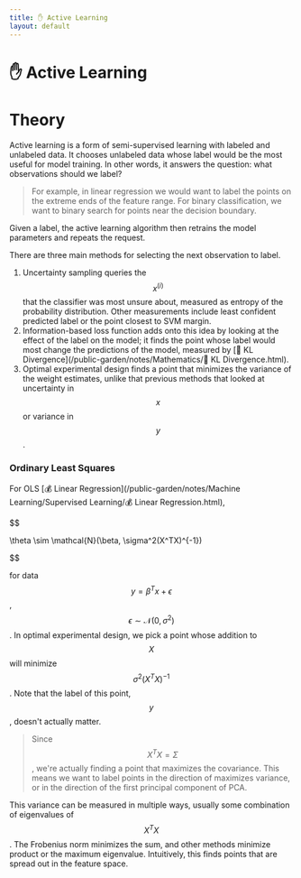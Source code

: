 ```yaml
---
title: ✋ Active Learning
layout: default
---
```


# ✋ Active Learning

# Theory
Active learning is a form of semi-supervised learning with labeled and unlabeled data. It chooses unlabeled data whose label would be the most useful for model training. In other words, it answers the question: what observations should we label?

> For example, in linear regression we would want to label the points on the extreme ends of the feature range. For binary classification, we want to binary search for points near the decision boundary.

Given a label, the active learning algorithm then retrains the model parameters and repeats the request.

There are three main methods for selecting the next observation to label.
1. Uncertainty sampling queries the $$x^{(i)}$$ that the classifier was most unsure about, measured as entropy of the probability distribution. Other measurements include least confident predicted label or the point closest to SVM margin.
2. Information-based loss function adds onto this idea by looking at the effect of the label on the model; it finds the point whose label would most change the predictions of the model, measured by [📏 KL Divergence](/public-garden/notes/Mathematics/📏 KL Divergence.html).
3. Optimal experimental design finds a point that minimizes the variance of the weight estimates, unlike that previous methods that looked at uncertainty in $$x$$ or variance in $$y$$.

### Ordinary Least Squares
For OLS [💰 Linear Regression](/public-garden/notes/Machine Learning/Supervised Learning/💰 Linear Regression.html), 

$$

\theta \sim \mathcal{N}(\beta, \sigma^2(X^TX)^{-1})

$$

for data $$y = \beta^Tx + \epsilon$$, $$\epsilon \sim \mathcal{N}(0, \sigma^2)$$. In optimal experimental design, we pick a point whose addition to $$X$$ will minimize $$\sigma^2 (X^TX)^{-1}$$. Note that the label of this point, $$y$$, doesn't actually matter.

> Since $$X^TX = \Sigma$$, we're actually finding a point that maximizes the covariance. This means we want to label points in the direction of maximizes variance, or in the direction of the first principal component of PCA.

This variance can be measured in multiple ways, usually some combination of eigenvalues of $$X^TX$$. The Frobenius norm minimizes the sum, and other methods minimize product or the maximum eigenvalue. Intuitively, this finds points that are spread out in the feature space.